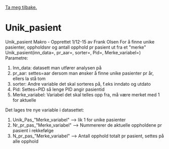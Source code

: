 [Ta meg tilbake.](./)

# Unik_pasient

Unik_pasient Makro - Opprettet 1/12-15 av Frank Olsen
For å finne unike pasienter, oppholdsnr og antall opphold pr pasient ut fra et "merke"
Unik_pasient(inn_data=, pr_aar=, sorter=, Pid=, Merke_variabel=)
Parametre:
1. Inn_data: datasett man utfører analysen på
2. pr_aar: settes=aar dersom man ønsker å finne unike pasienter pr år, ellers la stå tom
3. sorter: Andre variable det skal sorteres på, f.eks inndato og utdato
4. Pid: Settes=PID så lenge PID angir pasientid
5. Merke_variabel: Variabel det skal telles opp fra, må være merket med 1 for aktuelle

Det lages tre nye variable i datasettet:
1. Unik_Pas_"Merke_variabel" --> lik 1 for unike pasienter
2. Nr_pr_pas_"Merke_variabel" --> Nummererer de aktuelle oppholdene pr pasient i rekkefølge
3. N_pr_pas_"Merke_variabel" --> Antall opphold totalt pr pasient, settes på alle opphold
